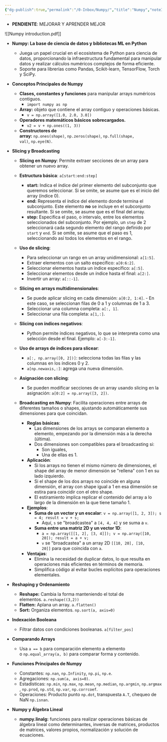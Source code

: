 ```yaml
---
{"dg-publish":true,"permalink":"/0-Inbox/Numpy/","title":"Numpy","noteIcon":""}
---
```



- **PENDIENTE**: MEJORAR Y APRENDER MEJOR

![[Numpy introduction.pdf]]


- **Numpy: La base de ciencia de datos y bibliotecas ML en Python**
	- Juega un papel crucial en el ecosistema de Python para ciencia de datos, proporcionando la infraestructura fundamental para manipular datos y realizar cálculos numéricos complejos de forma eficiente.
	- Soporte para librerías como Pandas, Scikit-learn, TensorFlow, Torch y SciPy.
- **Conceptos Principales de Numpy**
	- **Clases, constantes y funciones** para manipular arrays numéricos contiguos.
		- `import numpy as np`
	- **Array:** objeto que contiene el array contiguo y operaciones básicas.
		- `v = np.array([1.0, 2.0, 3.0])`
	- **Operadores matemáticos básicos sobrecargados.**
		- `v2 = v + np.ones((1, 3))`
	- **Constructores de array:** `np.ones(shape)`, `np.zeros(shape)`, `np.full(shape, val)`, `np.eye(N)`.
- **Slicing y Broadcasting**
	- **Slicing en Numpy**: Permite extraer secciones de un array para obtener un nuevo array.
	- **Estructura básica**: `a[start:end:step]`
		- **start:** Indica el índice del primer elemento del subconjunto que queremos seleccionar. Si se omite, se asume que es el inicio del array (índice 0).
		- **end:** Representa el índice del elemento donde termina el subconjunto. Este elemento **no** se incluye en el subconjunto resultante. Si se omite, se asume que es el final del array.
		- **step:** Especifica el paso, o intervalo, entre los elementos seleccionados del subconjunto. Por ejemplo, un `step` de 2 seleccionará cada segundo elemento del rango definido por `start` y `end`. Si se omite, se asume que el paso es 1, seleccionando así todos los elementos en el rango.
	- **Uso de slicing**:
		- Para seleccionar un rango en un array unidimensional: `a[1:5]`.
		- Extraer elementos con un salto específico: `a[0:6:2]`.
		- Seleccionar elementos hasta un índice específico: `a[:5]`.
		- Seleccionar elementos desde un índice hasta el final: `a[2:]`.
		- Invertir un array: `a[::-1]`.
	- **Slicing en arrays multidimensionales**:
		- Se puede aplicar slicing en cada dimensión: `a[0:2, 1:4]`.
				- En este caso, se seleccionan filas de 0 a 1 y columnas de 1 a 3.
		- Seleccionar una columna completa: `a[:, 1]`.
		- Seleccionar una fila completa: `a[1,:]`.
	- **Slicing con índices negativos**:
		- Python permite índices negativos, lo que se interpreta como una selección desde el final. Ejemplo: `a[-3:-1]`.
	- **Uso de arrays de índices para slicear**:
		- `a[:, np.array([0, 2])]`: selecciona todas las filas y las columnas en los índices 0 y 2.
		- `a[np.newaxis,:]`: agrega una nueva dimensión.
	- **Asignación con slicing**:
		- Se pueden modificar secciones de un array usando slicing en la asignación: `a[0:2] = np.array([3, 2])`.

	- **Broadcasting en Numpy**: Facilita operaciones entre arrays de diferentes tamaños o shapes, ajustando automáticamente sus dimensiones para que coincidan.
		- **Reglas básicas**:
			- Las dimensiones de los arrays se comparan elemento a elemento, empezando por la dimensión más a la derecha (última).
			- Dos dimensiones son compatibles para el broadcasting si:
				- Son iguales,
				- Una de ellas es 1.
		- **Aplicación**:
			- Si los arrays no tienen el mismo número de dimensiones, el shape del array de menor dimensión se "rellena" con 1 en su lado izquierdo.
			- Si el shape de los dos arrays no coincide en alguna dimensión, el array con shape igual a 1 en esa dimensión se estira para coincidir con el otro shape.
			- El estiramiento implica replicar el contenido del array a lo largo de la dimensión en la que tiene tamaño 1.
		- **Ejemplos**:
			- **Suma de un vector y un escalar**: `v = np.array([1, 2, 3]); s = 4; result = v + s;`
				- Aquí, `s` se "broadcastea" a `[4, 4, 4]` y se suma a `v`.
			- **Suma entre una matriz 2D y un vector 1D**:
				- `a = np.array([[1, 2], [3, 4]]); v = np.array([10, 20]); result = a + v;`
				- `v` se "broadcastea" a un array 2D `[[10, 20], [10, 20]]` para que coincida con `a`.
		- **Ventajas**:
			- Elimina la necesidad de duplicar datos, lo que resulta en operaciones más eficientes en términos de memoria.
			- Simplifica código al evitar bucles explícitos para operaciones elementales.

- **Reshaping y Ordenamiento**
	- **Reshape:** Cambia la forma manteniendo el total de elementos. `a.reshape((3,2))`
	- **Flatten:** Aplana un array. `a.flatten()`
	- **Sort:** Organiza elementos. `np.sort(a, axis=0)`
- **Indexación Booleana**
	- Filtrar datos con condiciones booleanas. `a[filter_pos]`
- **Comparando Arrays**
	- Usa `a == b` para comparación elemento a elemento o `np.equal_array(a, b)` para comparar forma y contenido.
- **Funciones Principales de Numpy**
	- Constantes: `np.nan`, `np.Infinity`, `np.pi`, `np.e`.
	- Agregaciones: `np.sum(a, axis=0)`.
	- Estadísticas: `np.min`, `np.max`, `np.mean`, `np.median`, `np.argmin`, `np.argmax`, `np.prod`, `np.std`, `np.var`, `np.corrcoef`.
	- Operaciones: Producto punto `np.dot`, transpuesta `A.T`, chequeo de NaN `np.isnan`.
- **Numpy y Álgebra Lineal**
	- **numpy.linalg:** funciones para realizar operaciones básicas de álgebra lineal como determinantes, inversas de matrices, productos de matrices, valores propios, normalización y solución de ecuaciones.
